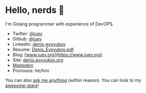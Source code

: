 # Hello, nerds 👋

I'm Golang programmer with experience of DevOPS.

* Twitter: [@juev](https://twitter.com/juev)
* Github: [@juev](https://github.com/juev)
* Linkedin: [denis-evsyukov](https://www.linkedin.com/in/denis-evsyukov/)
* Resume: [Denis_Evsyukov.pdf](https://github.com/juev/about.me/raw/master/Resume/Denis_Evsyukov.pdf)
* Blog: [www.juev.org](https://www.juev.org)
* Site: [denis.evsyukov.org](https://denis.evsyukov.org)
* <a rel="me" href="https://hachyderm.io/@juev">Mastodon</a>
* Pronouns: he/him

You can also [ask me anything](https://github.com/juev/ama) (within reason). You can look to my [awesome-stars](https://github.com/juev/awesome-stars)!
